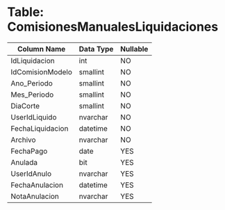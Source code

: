 # Table: ComisionesManualesLiquidaciones

| Column Name | Data Type | Nullable |
|-------------|-----------|----------|
| IdLiquidacion | int | NO |
| IdComisionModelo | smallint | NO |
| Ano_Periodo | smallint | NO |
| Mes_Periodo | smallint | NO |
| DiaCorte | smallint | NO |
| UserIdLiquido | nvarchar | NO |
| FechaLiquidacion | datetime | NO |
| Archivo | nvarchar | NO |
| FechaPago | date | YES |
| Anulada | bit | YES |
| UserIdAnulo | nvarchar | YES |
| FechaAnulacion | datetime | YES |
| NotaAnulacion | nvarchar | YES |
